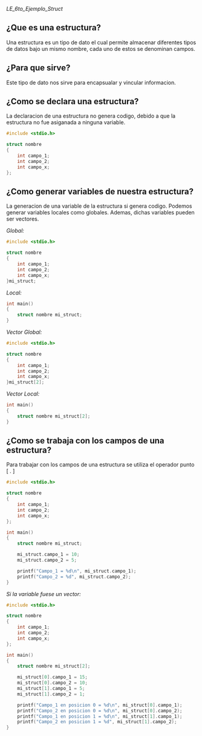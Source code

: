 _LE_6to_Ejemplo_Struct_

## ¿Que es una estructura?

Una estructura es un tipo de dato el cual permite almacenar diferentes tipos de datos bajo un mismo nombre, cada uno de estos se denominan campos.

## ¿Para que sirve?

Este tipo de dato nos sirve para encapsualar y vincular informacion.

## ¿Como se declara una estructura?

La declaracion de una estructura no genera codigo, debido a que la estructura no fue asiganada a ninguna variable.

```c
#include <stdio.h>

struct nombre
{
    int campo_1;
    int campo_2;
    int campo_x;
};
```

## ¿Como generar variables de nuestra estructura?

La generacion de una variable de la estructura si genera codigo. Podemos generar variables locales como globales. Ademas, dichas variables pueden ser vectores.

*Global:*

```c
#include <stdio.h>

struct nombre
{
    int campo_1;
    int campo_2;
    int campo_x;
}mi_struct;
```

*Local:*

```C
int main()
{
    struct nombre mi_struct;
}
```

*Vector Global:*

```c
#include <stdio.h>

struct nombre
{
    int campo_1;
    int campo_2;
    int campo_x;
}mi_struct[2];
```

*Vector Local:*

```C
int main()
{
    struct nombre mi_struct[2];
}
```

## ¿Como se trabaja con los campos de una estructura?

Para trabajar con los campos de una estructura se utiliza el operador punto [ . ]

```c
#include <stdio.h>

struct nombre
{
    int campo_1;
    int campo_2;
    int campo_x;
};

int main()
{
    struct nombre mi_struct;

    mi_struct.campo_1 = 10;
    mi_struct.campo_2 = 5;

    printf("Campo_1 = %d\n", mi_struct.campo_1);
    printf("Campo_2 = %d", mi_struct.campo_2);
}
```
*Si la variable fuese un vector:*
```c
#include <stdio.h>

struct nombre
{
    int campo_1;
    int campo_2;
    int campo_x;
};

int main()
{
    struct nombre mi_struct[2];

    mi_struct[0].campo_1 = 15;
    mi_struct[0].campo_2 = 10;
    mi_struct[1].campo_1 = 5;
    mi_struct[1].campo_2 = 1;

    printf("Campo_1 en posicion 0 = %d\n", mi_struct[0].campo_1);
    printf("Campo_2 en posicion 0 = %d\n", mi_struct[0].campo_2);
    printf("Campo_1 en posicion 1 = %d\n", mi_struct[1].campo_1);
    printf("Campo_2 en posicion 1 = %d", mi_struct[1].campo_2);
}
```

